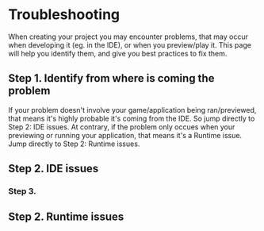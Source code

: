 # Troubleshooting

When creating your project you may encounter problems, that may occur when developing it (eg. in the IDE), or when you preview/play it. This page will help you identify them, and give you best practices to fix them.

## Step 1. Identify from where is coming the problem

If your problem doesn't involve your game/application being ran/previewed, that means it's highly probable it's coming from the IDE. So jump directly to Step 2: IDE issues.
At contrary, if the problem only occues when your previewing or running your application, that means it's a Runtime issue. Jump directly to Step 2: Runtime issues.

## Step 2. IDE issues

### Step 3.

## Step 2. Runtime issues
